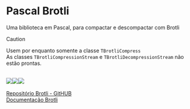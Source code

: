 # Pascal Brotli

Uma biblioteca em Pascal, para compactar e descompactar com Brotli


> [!CAUTION]
>  Usem por enquanto somente a classe `TBrotliCompress`\
>  As classes `TBrotliCompressionStream` e `TBrotliDecompressionStream` não estão prontas.

\
<a href=".\READMEPT.md"><img src="https://img.shields.io/badge/Traduzir-PT--BR-blue" /></a><a href=".\READMEES.md"><img src="https://img.shields.io/badge/Traducir-ES--ES-blue" /></a><a href=".\README.md"><img src="https://img.shields.io/badge/Translate-EN--US-blue" /></a>\
\
<a href="https://github.com/google/brotli/tree/master">Repositório Brotli - GitHUB</a>\
<a href="https://www.brotli.org">Documentação Brotli</a>